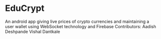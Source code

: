 # EduCrypt
An android app giving live prices of crypto currencies and maintaining a user wallet using WebSocket technology and Firebase
Contributors: 
  Aadish Deshpande
  Vishal Dantkale
  
